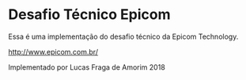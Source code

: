 # Desafio Técnico Epicom

Essa é uma implementação do desafio técnico da Epicom Technology.

http://www.epicom.com.br/

Implementado por Lucas Fraga de Amorim 2018
